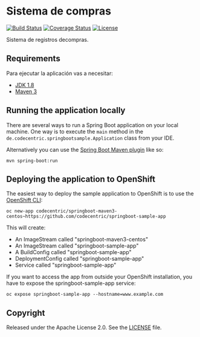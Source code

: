 # Sistema de compras

[![Build Status](https://travis-ci.org/codecentric/springboot-sample-app.svg?branch=master)](https://travis-ci.org/codecentric/springboot-sample-app)
[![Coverage Status](https://coveralls.io/repos/github/codecentric/springboot-sample-app/badge.svg?branch=master)](https://coveralls.io/github/codecentric/springboot-sample-app?branch=master)
[![License](http://img.shields.io/:license-apache-blue.svg)](http://www.apache.org/licenses/LICENSE-2.0.html)

Sistema de registros decompras.

## Requirements

Para ejecutar la aplicación vas a necesitar:

- [JDK 1.8](http://www.oracle.com/technetwork/java/javase/downloads/jdk8-downloads-2133151.html)
- [Maven 3](https://maven.apache.org)

## Running the application locally

There are several ways to run a Spring Boot application on your local machine. One way is to execute the `main` method in the `de.codecentric.springbootsample.Application` class from your IDE.

Alternatively you can use the [Spring Boot Maven plugin](https://docs.spring.io/spring-boot/docs/current/reference/html/build-tool-plugins-maven-plugin.html) like so:

```shell
mvn spring-boot:run
```

## Deploying the application to OpenShift

The easiest way to deploy the sample application to OpenShift is to use the [OpenShift CLI](https://docs.openshift.org/latest/cli_reference/index.html):

```shell
oc new-app codecentric/springboot-maven3-centos~https://github.com/codecentric/springboot-sample-app
```

This will create:

* An ImageStream called "springboot-maven3-centos"
* An ImageStream called "springboot-sample-app"
* A BuildConfig called "springboot-sample-app"
* DeploymentConfig called "springboot-sample-app"
* Service called "springboot-sample-app"

If you want to access the app from outside your OpenShift installation, you have to expose the springboot-sample-app service:

```shell
oc expose springboot-sample-app --hostname=www.example.com
```

## Copyright

Released under the Apache License 2.0. See the [LICENSE](https://github.com/codecentric/springboot-sample-app/blob/master/LICENSE) file.
